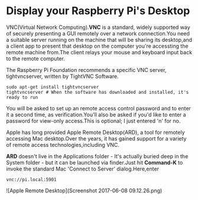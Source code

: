 # Display your Raspberry Pi's Desktop
VNC(Virtual Network Computing).**VNC** is a standard, widely supported way of securely presenting a GUI remotely over a network connection.You need a suitable server running on the machine that will be sharing its desktop,and a client app to present that desktop on the computer you're accessting the remote machine from.The client relays your mouse and keyboard input back to the remote computer.

The Raspberry Pi Foundation recommends a specific VNC server, tightvncserver, written by TightVNC Software.
```
sudo apt-get install tightvncserver
tightvncserver # When the software has downloaded and installed, it's ready to run
```

You will be asked to set up an remote access control password and to enter it a second time, as verification.You'll also be asked if you'd like to enter a password for view-only access.This is optional; I just entered 'n' for no.

Apple has long provided Apple Remote Desktop(ARD), a tool for remotely accessing Mac desktop.Over the years, it has gained support for a variety of remote access technologies,including VNC.

**ARD** doesn't live in the Applications folder - It's actually buried deep in the System folder - but it can be launched via finder.Just hit **Command-K** to invoke the standard Mac 'Connect to Server' dialog.Here,enter
```
vnc://pi.local:5901
```
![Apple Remote Desktop](Screenshot 2017-06-08 09.12.26.png)

